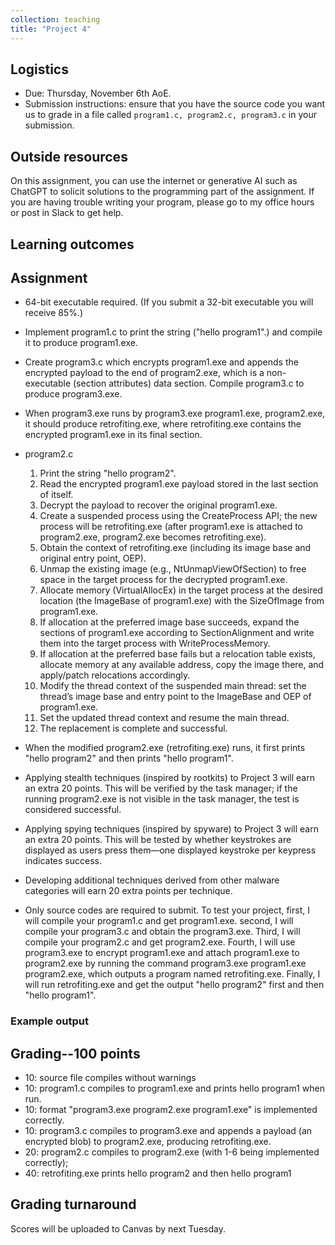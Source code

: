 ```yaml
---
collection: teaching
title: "Project 4"
---
```


## Logistics
* Due: Thursday, November 6th AoE.
* Submission instructions: ensure that you have the source code you want us to grade in a file called `program1.c, program2.c, program3.c` in your submission.

## Outside resources

On this assignment, you can use the internet or generative AI such as ChatGPT to solicit solutions to the programming part of the assignment. If you
are having trouble writing your program, please go to my office hours or post in Slack to get help.



## Learning outcomes


## Assignment

* 64-bit executable required. (If you submit a 32-bit executable you will receive 85%.)

* Implement program1.c to print the string ("hello program1".) and compile it to produce program1.exe.
      
* Create program3.c which encrypts program1.exe and appends the encrypted payload to the end of program2.exe, which is a non-executable (section attributes) data section. Compile program3.c to produce program3.exe.

* When program3.exe runs by program3.exe program1.exe, program2.exe, it should produce retrofiting.exe, where retrofiting.exe contains the encrypted program1.exe in its final section.

* program2.c
  
    1. Print the string "hello program2".
    2. Read the encrypted program1.exe payload stored in the last section of itself.
    3. Decrypt the payload to recover the original program1.exe.
    4. Create a suspended process using the CreateProcess API; the new process will be retrofiting.exe (after program1.exe is attached to program2.exe, program2.exe becomes retrofiting.exe).
    5. Obtain the context of retrofiting.exe (including its image base and original entry point, OEP).
    6. Unmap the existing image (e.g., NtUnmapViewOfSection) to free space in the target process for the decrypted program1.exe.
    7. Allocate memory (VirtualAllocEx) in the target process at the desired location (the ImageBase of program1.exe) with the SizeOfImage from program1.exe.
    8. If allocation at the preferred image base succeeds, expand the sections of program1.exe according to SectionAlignment and write them into the target process with WriteProcessMemory.
    9. If allocation at the preferred base fails but a relocation table exists, allocate memory at any available address, copy the image there, and apply/patch relocations accordingly.
    10. Modify the thread context of the suspended main thread: set the thread’s image base and entry point to the ImageBase and OEP of program1.exe.
    11. Set the updated thread context and resume the main thread.
    12. The replacement is complete and successful.

* When the modified program2.exe (retrofiting.exe) runs, it first prints "hello program2" and then prints "hello program1".

* Applying stealth techniques (inspired by rootkits) to Project 3 will earn an extra 20 points. This will be verified by the task manager; if the running program2.exe is not visible in the task manager, the test is considered successful.

* Applying spying techniques (inspired by spyware) to Project 3 will earn an extra 20 points. This will be tested by whether keystrokes are displayed as users press them—one displayed keystroke per keypress indicates success.

* Developing additional techniques derived from other malware categories will earn 20 extra points per technique.

* Only source codes are required to submit. To test your project, first, I will compile your program1.c and get program1.exe. second, I will compile your program3.c and obtain the program3.exe. Third, I will compile your program2.c and get program2.exe. Fourth, I will use program3.exe to encrypt program1.exe and attach program1.exe to program2.exe by running the command program3.exe program1.exe program2.exe, which outputs a program named retrofiting.exe. Finally, I will run retrofiting.exe and get the output "hello program2" first and then "hello program1". 
### Example output


## Grading--100 points

* 10: source file compiles without warnings
* 10: program1.c compiles to program1.exe and prints hello program1 when run.
* 10: format "program3.exe program2.exe program1.exe" is implemented correctly.
* 10: program3.c compiles to program3.exe and appends a payload (an encrypted blob) to program2.exe, producing retrofiting.exe.
* 20: program2.c compiles to program2.exe (with 1-6 being implemented correctly); 
* 40: retrofiting.exe prints hello program2 and then hello program1  
## Grading turnaround
Scores will be uploaded to Canvas by next Tuesday.
